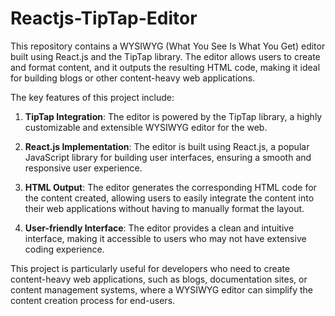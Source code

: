 # Reactjs-TipTap-Editor

This repository contains a WYSIWYG (What You See Is What You Get) editor built using React.js and the TipTap library. The editor allows users to create and format content, and it outputs the resulting HTML code, making it ideal for building blogs or other content-heavy web applications.

The key features of this project include:

1. **TipTap Integration**: The editor is powered by the TipTap library, a highly customizable and extensible WYSIWYG editor for the web.

2. **React.js Implementation**: The editor is built using React.js, a popular JavaScript library for building user interfaces, ensuring a smooth and responsive user experience.

3. **HTML Output**: The editor generates the corresponding HTML code for the content created, allowing users to easily integrate the content into their web applications without having to manually format the layout.

4. **User-friendly Interface**: The editor provides a clean and intuitive interface, making it accessible to users who may not have extensive coding experience.

This project is particularly useful for developers who need to create content-heavy web applications, such as blogs, documentation sites, or content management systems, where a WYSIWYG editor can simplify the content creation process for end-users.
